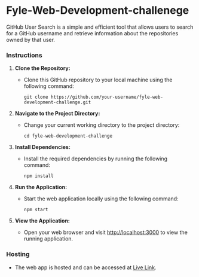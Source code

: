 # Fyle-Web-Development-challenege

GitHub User Search is a simple and efficient tool that allows users to search for a GitHub username and retrieve information about the repositories owned by that user.

### Instructions

1. **Clone the Repository:**

   - Clone this GitHub repository to your local machine using the following command:
     ```
     git clone https://github.com/your-username/fyle-web-development-challenge.git
     ```

2. **Navigate to the Project Directory:**

   - Change your current working directory to the project directory:
     ```
     cd fyle-web-development-challenge
     ```

3. **Install Dependencies:**

   - Install the required dependencies by running the following command:
     ```
     npm install
     ```

4. **Run the Application:**

   - Start the web application locally using the following command:
     ```
     npm start
     ```

5. **View the Application:**
   - Open your web browser and visit [http://localhost:3000](http://localhost:3000) to view the running application.

### Hosting

- The web app is hosted and can be accessed at [Live Link](https://fyle-web-development-challenge.vercel.app/).
